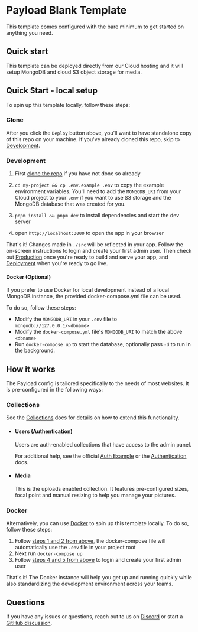 # Payload Blank Template

This template comes configured with the bare minimum to get started on anything
you need.

## Quick start

This template can be deployed directly from our Cloud hosting and it will setup
MongoDB and cloud S3 object storage for media.

## Quick Start - local setup

To spin up this template locally, follow these steps:

### Clone

After you click the `Deploy` button above, you'll want to have standalone copy
of this repo on your machine. If you've already cloned this repo, skip to
[Development](#development).

### Development

1. First [clone the repo](#clone) if you have not done so already
2. `cd my-project && cp .env.example .env` to copy the example environment
   variables. You'll need to add the `MONGODB_URI` from your Cloud project to
   your `.env` if you want to use S3 storage and the MongoDB database that was
   created for you.

3. `pnpm install && pnpm dev` to install dependencies and start the dev server
4. open `http://localhost:3000` to open the app in your browser

That's it! Changes made in `./src` will be reflected in your app. Follow the
on-screen instructions to login and create your first admin user. Then check out
[Production](#production) once you're ready to build and serve your app, and
[Deployment](#deployment) when you're ready to go live.

#### Docker (Optional)

If you prefer to use Docker for local development instead of a local MongoDB
instance, the provided docker-compose.yml file can be used.

To do so, follow these steps:

- Modify the `MONGODB_URI` in your `.env` file to `mongodb://127.0.0.1/<dbname>`
- Modify the `docker-compose.yml` file's `MONGODB_URI` to match the above
  `<dbname>`
- Run `docker-compose up` to start the database, optionally pass `-d` to run in
  the background.

## How it works

The Payload config is tailored specifically to the needs of most websites. It is
pre-configured in the following ways:

### Collections

See the [Collections](https://payloadcms.com/docs/configuration/collections)
docs for details on how to extend this functionality.

- #### Users (Authentication)

  Users are auth-enabled collections that have access to the admin panel.

  For additional help, see the official
  [Auth Example](https://github.com/payloadcms/payload/tree/main/examples/auth)
  or the
  [Authentication](https://payloadcms.com/docs/authentication/overview#authentication-overview)
  docs.

- #### Media

  This is the uploads enabled collection. It features pre-configured sizes,
  focal point and manual resizing to help you manage your pictures.

### Docker

Alternatively, you can use [Docker](https://www.docker.com) to spin up this
template locally. To do so, follow these steps:

1. Follow [steps 1 and 2 from above](#development), the docker-compose file will
   automatically use the `.env` file in your project root
1. Next run `docker-compose up`
1. Follow [steps 4 and 5 from above](#development) to login and create your
   first admin user

That's it! The Docker instance will help you get up and running quickly while
also standardizing the development environment across your teams.

## Questions

If you have any issues or questions, reach out to us on
[Discord](https://discord.com/invite/payload) or start a
[GitHub discussion](https://github.com/payloadcms/payload/discussions).
